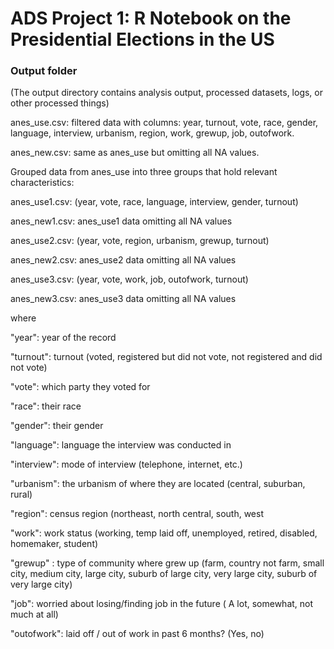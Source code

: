 # ADS Project 1:  R Notebook on the Presidential Elections in the US

### Output folder

(The output directory contains analysis output, processed datasets, logs, or other processed things)

anes_use.csv: filtered data with columns: year, turnout, vote, race, gender, language, interview, urbanism, region, work, grewup, job, outofwork.

anes_new.csv: same as anes_use but omitting all NA values.

Grouped data from anes_use into three groups that hold relevant characteristics:

anes_use1.csv: (year, vote, race, language, interview, gender, turnout)

anes_new1.csv: anes_use1 data omitting all NA values


anes_use2.csv: (year, vote, region, urbanism, grewup, turnout)

anes_new2.csv: anes_use2 data omitting all NA values



anes_use3.csv: (year, vote, work, job, outofwork, turnout)

anes_new3.csv: anes_use3 data omitting all NA values


where 

"year": year of the record

"turnout": turnout (voted, registered but did not vote, not registered and did not vote)

"vote": which party they voted for

"race": their race

"gender": their gender

"language": language the interview was conducted in

"interview": mode of interview (telephone, internet, etc.)

"urbanism": the urbanism of where they are located (central, suburban, rural)

"region": census region (northeast, north central, south, west 

"work": work status (working, temp laid off, unemployed, retired, disabled, homemaker, student)

"grewup" : type of community where grew up (farm, country not farm, small city, medium city, large city, suburb of large city, very large city, suburb of very large city)

"job": worried about losing/finding job in the future  ( A lot, somewhat, not much at all)

"outofwork": laid off / out of work in past 6 months? (Yes, no)
